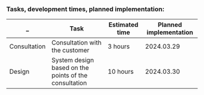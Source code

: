 ### Tasks, development times, planned implementation:
_|Task|Estimated time|Planned implementation
--|------|---|--------
Consultation|Consultation with the customer|3 hours| 2024.03.29
Design|System design based on the points of the consultation|10 hours|2024.03.30
